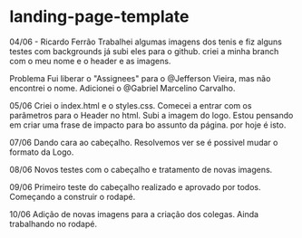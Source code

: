 # landing-page-template
04/06 - Ricardo Ferrão
Trabalhei algumas imagens dos tenis e fiz alguns testes com backgrounds
já subi eles para o github.
criei a minha branch com o meu nome e o header e as imagens.

Problema
Fui liberar o "Assignees" para o @Jefferson Vieira, mas não encontrei o nome.
Adicionei o @Gabriel Marcelino Carvalho.

05/06
Criei o index.html e o styles.css.
Comecei a entrar com os parâmetros para o Header no html.
Subi a imagem do logo.
Estou pensando em criar uma frase de impacto para bo assunto da página.
por hoje é isto.

07/06 
Dando cara ao cabeçalho.
Resolvemos ver se é possivel mudar o formato da Logo.

08/06
Novos testes com o cabeçalho e tratamento de novas imagens.

09/06
Primeiro teste do cabeçalho realizado e aprovado por todos.
Começando a construir o rodapé.

10/06
Adição de novas imagens para a criação dos colegas.
Ainda trabalhando no rodapé.

